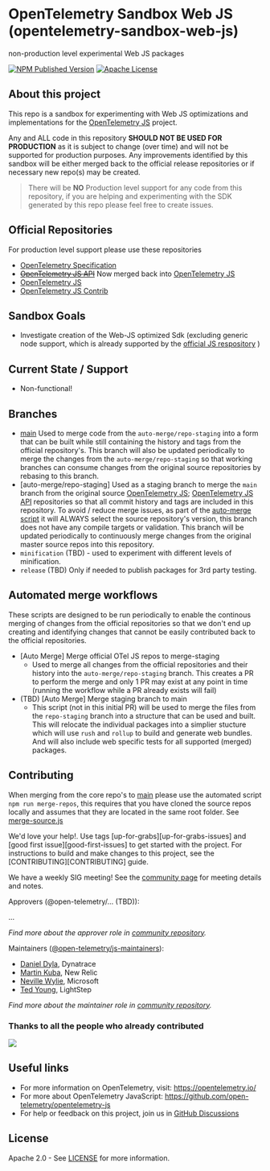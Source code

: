# OpenTelemetry Sandbox Web JS (opentelemetry-sandbox-web-js)

non-production level experimental Web JS packages

[![NPM Published Version][npm-img]][npm-url]
[![Apache License][license-image]][license-image]

## About this project

This repo is a sandbox for experimenting with Web JS optimizations and implementations for the [OpenTelemetry JS](https://github.com/open-telemetry/opentelemetry-js) project.

Any and ALL code in this repository __SHOULD NOT BE USED FOR PRODUCTION__ as it is subject to change (over time) and will not be supported for production purposes. Any improvements identified by this sandbox will be either merged back to the official release repositories or if necessary new repo(s) may be created.

> There will be __NO__ Production level support for any code from this repository, if you are helping and experimenting with the SDK generated by this repo please feel free to create issues.

## Official Repositories

For production level support please use these repositories

- [OpenTelemetry Specification](https://github.com/open-telemetry/opentelemetry-specification)
- [~~OpenTelemetry JS API~~](https://github.com/open-telemetry/opentelemetry-js-api) Now merged back into [OpenTelemetry JS](https://github.com/open-telemetry/opentelemetry-js)
- [OpenTelemetry JS](https://github.com/open-telemetry/opentelemetry-js)
- [OpenTelemetry JS Contrib](https://github.com/open-telemetry/opentelemetry-js-contrib)

## Sandbox Goals

- Investigate creation of the Web-JS optimized Sdk (excluding generic node support, which is already supported by the [official JS respository](https://github.com/open-telemetry/opentelemetry-js) )

## Current State / Support

- Non-functional!

## Branches

- [main](https://github.com/open-telemetry/opentelemetry-sandbox-web-js) Used to merge code from the `auto-merge/repo-staging` into a form that can be built while still containing the history and tags from the official repository's. This branch will also be updated periodically to merge the changes from the `auto-merge/repo-staging` so that working branches can consume changes from the original source repositories by rebasing to this branch.
- [auto-merge/repo-staging] Used as a staging branch to merge the `main` branch from the original source [OpenTelemetry JS](https://github.com/open-telemetry/opentelemetry-js);  [OpenTelemetry JS API](https://github.com/open-telemetry/opentelemetry-js-api) repositories so that all commit history and tags are included in this repository. To avoid / reduce merge issues, as part of the [auto-merge script](./sandbox-tools/merge-repos/) it will ALWAYS select the source repository's version, this branch does not have any compile targets or validation. This branch will be updated periodically to continuously merge changes from the original master source repos into this repository.
- `minification` (TBD) - used to experiment with different levels of minification.
- `release` (TBD) Only if needed to publish packages for 3rd party testing.

## Automated merge workflows

These scripts are designed to be run periodically to enable the continous merging of changes from the official repositories so that we don't end up creating and identifying changes that cannot be easily contributed back to the official repositories.

- [Auto Merge] Merge official OTel JS repos to merge-staging
  - Used to merge all changes from the official repositories and their history into the `auto-merge/repo-staging` branch. This creates a PR to perform the merge and only 1 PR may exist at any point in time (running the workflow while a PR already exists will fail)
- (TBD) [Auto Merge] Merge staging branch to main
  - This script (not in this initial PR) will be used to merge the files from the `repo-staging` branch into a structure that can be used and built. This will relocate the individual packages into a simplier stucture which will use `rush` and `rollup` to build and generate web bundles. And will also include web specific tests for all supported (merged) packages.

## Contributing

When merging from the core repo's to [main](https://github.com/open-telemetry/opentelemetry-sandbox-web-js) please use the automated script `npm run merge-repos`, this requires that you have cloned the source repos locally and assumes that they are located in the same root folder. See [merge-source.js](./scripts/merge-source.js)

We'd love your help!. Use tags [up-for-grabs][up-for-grabs-issues] and
[good first issue][good-first-issues] to get started with the project. For
instructions to build and make changes to this project, see the
[CONTRIBUTING][CONTRIBUTING] guide.

We have a weekly SIG meeting! See the [community page](https://github.com/open-telemetry/community#javascript-sdk) for meeting details and notes.

Approvers (@open-telemetry/... (TBD)):

...

*Find more about the approver role in [community repository](https://github.com/open-telemetry/community/blob/main/community-membership.md#approver).*

Maintainers ([@open-telemetry/js-maintainers](https://github.com/orgs/open-telemetry/teams/sandbox-web-js-maintainers)):

- [Daniel Dyla](https://github.com/dyladan), Dynatrace
- [Martin Kuba](https://github.com/martinkuba), New Relic
- [Neville Wylie](https://github.com/MSNev), Microsoft
- [Ted Young](https://github.com/tedsuo), LightStep

*Find more about the maintainer role in [community repository](https://github.com/open-telemetry/community/blob/main/community-membership.md#maintainer).*

### Thanks to all the people who already contributed

<a href="https://github.com/open-telemetry/opentelemetry-sandbox-web-js/graphs/contributors">
  <img src="https://contributors-img.web.app/image?repo=open-telemetry/opentelemetry-sandbox-web-js" />
</a>

## Useful links

- For more information on OpenTelemetry, visit: <https://opentelemetry.io/>
- For more about OpenTelemetry JavaScript: <https://github.com/open-telemetry/opentelemetry-js>
- For help or feedback on this project, join us in [GitHub Discussions][discussions-url]

## License

Apache 2.0 - See [LICENSE][license-url] for more information.

[discussions-url]: https://github.com/open-telemetry/opentelemetry-js/discussions
[license-url]: https://github.com/open-telemetry/opentelemetry-js/blob/main/LICENSE
[license-image]: https://img.shields.io/badge/license-Apache_2.0-green.svg?style=flat
[npm-url]: https://www.npmjs.com/package/@opentelemetry/sandbox-core
[npm-img]: https://badge.fury.io/js/%40opentelemetry%2Fcore.svg
